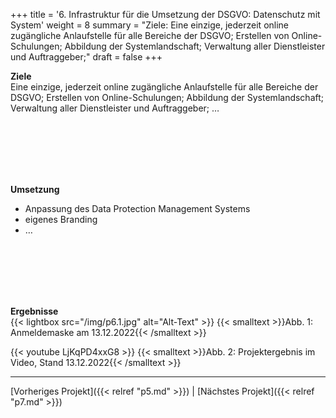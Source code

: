 +++
title = '6. Infrastruktur für die Umsetzung der DSGVO: Datenschutz mit System'
weight = 8
summary = "Ziele: Eine einzige, jederzeit online zugängliche Anlaufstelle für alle Bereiche der DSGVO; Erstellen von Online-Schulungen; Abbildung der Systemlandschaft; Verwaltung aller Dienstleister und Auftraggeber;"
draft = false
+++


**Ziele**  
Eine einzige, jederzeit online zugängliche Anlaufstelle für alle Bereiche der DSGVO; Erstellen von Online-Schulungen; Abbildung der Systemlandschaft; Verwaltung aller Dienstleister und Auftraggeber; …  

</br></br>  
</br></br> 

**Umsetzung**  
- Anpassung des Data Protection Management Systems
- eigenes Branding
- …  

</br></br>  
</br></br> 

**Ergebnisse**  
{{< lightbox src="/img/p6.1.jpg" alt="Alt-Text" >}}
{{< smalltext >}}Abb. 1: Anmeldemaske am 13.12.2022{{< /smalltext >}}



{{< youtube LjKqPD4xxG8 >}}
{{< smalltext >}}Abb. 2: Projektergebnis im Video, Stand 13.12.2022{{< /smalltext >}}


---

[Vorheriges Projekt]({{< relref "p5.md" >}}) | [Nächstes Projekt]({{< relref "p7.md" >}})
 



